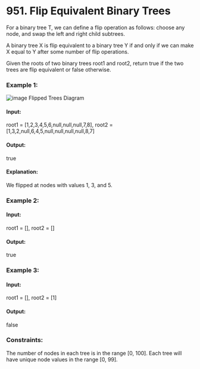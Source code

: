 # 951. Flip Equivalent Binary Trees
For a binary tree T, we can define a flip operation as follows: choose any node, and swap the left and right child subtrees.

A binary tree X is flip equivalent to a binary tree Y if and only if we can make X equal to Y after some number of flip operations.

Given the roots of two binary trees root1 and root2, return true if the two trees are flip equivalent or false otherwise.

### Example 1:
![image](https://github.com/user-attachments/assets/224215aa-276b-40ab-93f0-b60ef14c3f26)
Flipped Trees Diagram
#### Input:
root1 = [1,2,3,4,5,6,null,null,null,7,8], root2 = [1,3,2,null,6,4,5,null,null,null,null,8,7]
#### Output:
true
#### Explanation:
We flipped at nodes with values 1, 3, and 5.

### Example 2:
#### Input:
root1 = [], root2 = []
#### Output:
true

### Example 3:
#### Input:
root1 = [], root2 = [1]
#### Output:
false
 
### Constraints:
The number of nodes in each tree is in the range [0, 100].
Each tree will have unique node values in the range [0, 99].


